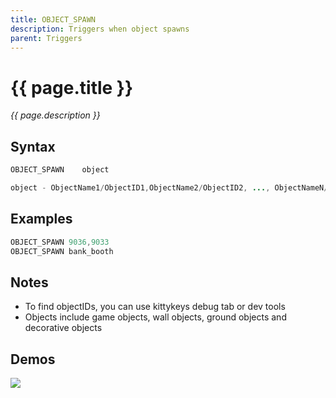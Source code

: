 ```yaml
---
title: OBJECT_SPAWN
description: Triggers when object spawns
parent: Triggers
---
```


# {{ page.title }}

_{{ page.description }}_

## Syntax

```java
OBJECT_SPAWN    object 

object - ObjectName1/ObjectID1,ObjectName2/ObjectID2, ..., ObjectNameN/ObjectIDN

```

## Examples

```java
OBJECT_SPAWN 9036,9033
OBJECT_SPAWN bank_booth
```

## Notes

- To find objectIDs, you can use kittykeys debug tab or dev tools
- Objects include game objects, wall objects, ground objects and decorative objects

## Demos

![](https://i.imgur.com/MrMXQwx.gif)

